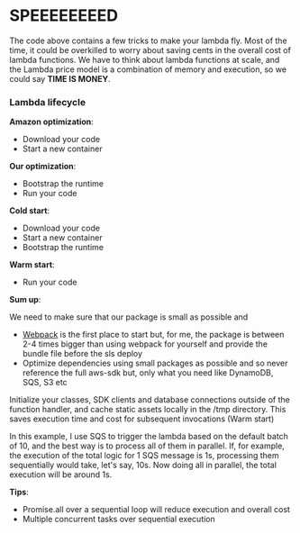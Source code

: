 # SPEEEEEEEED #

The code above contains a few tricks to make your lambda fly. Most of the time, it could be overkilled to worry about saving cents in the overall cost of lambda functions.
We have to think about lambda functions at scale, and the Lambda price model is a combination of memory and execution, so we could say **TIME IS MONEY**.


### Lambda lifecycle ###

**Amazon optimization**:

* Download your code
* Start a new container

**Our optimization**: 

* Bootstrap the runtime
* Run your code

**Cold start**:

* Download your code
* Start a new container
* Bootstrap the runtime

**Warm start**:

* Run your code

**Sum up**:

We need to make sure that our package is small as possible and 

* [Webpack](https://github.com/serverless-heaven/serverless-webpack) is the first place to start but, for me, the package is between 2-4 times bigger than using webpack for yourself and provide the bundle file before the sls deploy
* Optimize dependencies using small packages as possible and so never reference the full aws-sdk but, only what you need like DynamoDB, SQS, S3 etc

Initialize your classes, SDK clients and database connections outside of the function handler, and cache static assets locally in the /tmp directory.
This saves execution time and cost for subsequent invocations (Warm start)

In this example, I use SQS to trigger the lambda based on the default batch of 10, and the best way is to process all of them in parallel. 
If, for example, the execution of the total logic for 1 SQS message is 1s, processing them sequentially would take, let's say, 10s.
Now doing all in parallel, the total execution will be around 1s.

**Tips**:

* Promise.all over a sequential loop will reduce execution and overall cost
* Multiple concurrent tasks over sequential execution
